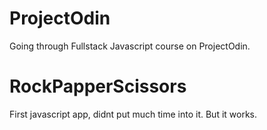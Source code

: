 # ProjectOdin
Going through Fullstack Javascript course on ProjectOdin.

# RockPapperScissors 
First javascript app, didnt put much time into it. But it works.
